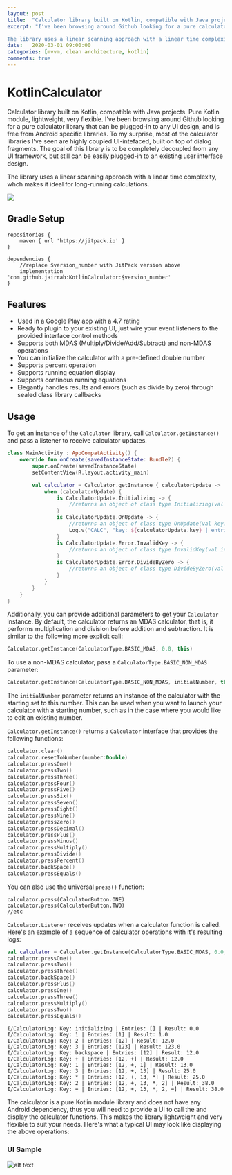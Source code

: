 ```yaml
---
layout: post
title:  "Calculator library built on Kotlin, compatible with Java projects. Pure Kotlin module, lightweight, very flexible."
excerpt: "I've been browsing around Github looking for a pure calculator library that can be plugged-in to any UI design, and is free from Android specific libraries. To my surprise, most of the calculator libraries I've seen are highly coupled UI-intefaced, built on top of dialog fragments. The goal of this library is to be completely decoupled from any UI framework, but still can be easily plugged-in to an existing user interface design.  

The library uses a linear scanning approach with a linear time complexity, whch makes it ideal for long-running calculations."
date:   2020-03-01 09:00:00
categories: [mvvm, clean architecture, kotlin]
comments: true
---
```

# KotlinCalculator
Calculator library built on Kotlin, compatible with Java projects. Pure Kotlin module, lightweight, very flexible. I've been browsing around Github looking for a pure calculator library that can be plugged-in to any UI design, and is free from Android specific libraries. To my surprise, most of the calculator libraries I've seen are highly coupled UI-intefaced, built on top of dialog fragments. The goal of this library is to be completely decoupled from any UI framework, but still can be easily plugged-in to an existing user interface design.  

The library uses a linear scanning approach with a linear time complexity, whch makes it ideal for long-running calculations.

[![](https://jitpack.io/v/jairrab/KotlinCalculator.svg)](https://jitpack.io/#jairrab/KotlinCalculator)
## Gradle Setup
```
repositories {
    maven { url 'https://jitpack.io' }
}

dependencies {
    //replace $version_number with JitPack version above
    implementation 'com.github.jairrab:KotlinCalculator:$version_number'
}
```
## Features
* Used in a Google Play app with a 4.7 rating
* Ready to plugin to your existing UI, just wire your event listeners to the provided interface control methods
* Supports both MDAS (Multiply/Divide/Add/Subtract) and non-MDAS operations
* You can initialize the calculator with a pre-defined double number
* Supports percent operation
* Supports running equation display
* Supports continous running equations
* Elegantly handles results and errors (such as divide by zero) through sealed class library callbacks
## Usage
To get an instance of the `Calculator` library, call `Calculator.getInstance()` and pass a listener to receive calculator updates.
```kotlin
class MainActivity : AppCompatActivity() {
    override fun onCreate(savedInstanceState: Bundle?) {
        super.onCreate(savedInstanceState)
        setContentView(R.layout.activity_main)

        val calculator = Calculator.getInstance { calculatorUpdate ->
            when (calculatorUpdate) {
                is CalculatorUpdate.Initializing -> {
                    //returns an object of class type Initializing(val number: Double) 
                }
                is CalculatorUpdate.OnUpdate -> {
                    //returns an object of class type OnUpdate(val key: String?, val entries: List<String>, val result: Double)
                    Log.v("CALC", "key: ${calculatorUpdate.key} | entries: ${calculatorUpdate.entries} | result: ${calculatorUpdate.result}")
                }
                is CalculatorUpdate.Error.InvalidKey -> {
                    //returns an object of class type InvalidKey(val invalidKeyType: InvalidKeyType)
                }
                is CalculatorUpdate.Error.DivideByZero -> {
                    //returns an object of class type DivideByZero(val key: String?, val entries: List<String>)
                }
            }
        }
    }
}
```
Additionally, you can provide additional parameters to get your `Calculator` instance. By default, the calculator returns an MDAS calculator, that is, it performs multiplication and division before addition and subtraction. It is similar to the following more explicit call:
```kotlin
Calculator.getInstance(CalculatorType.BASIC_MDAS, 0.0, this)
```
To use a non-MDAS calculator, pass a `CalculatorType.BASIC_NON_MDAS` parameter:
```kotlin
Calculator.getInstance(CalculatorType.BASIC_NON_MDAS, initialNumber, this)
```
The `initialNumber` parameter returns an instance of the calculator with the starting set to this number. This can be used when you want to launch your calculator with a starting number, such as in the case where you would like to edit an existing number.

`Calculator.getInstance()` returns a `Calculator` interface that provides the following functions:
```kotlin
calculator.clear()
calculator.resetToNumber(number:Double)
calculator.pressOne()
calculator.pressTwo()
calculator.pressThree()
calculator.pressFour()
calculator.pressFive()
calculator.pressSix()
calculator.pressSeven()
calculator.pressEight()
calculator.pressNine()
calculator.pressZero()
calculator.pressDecimal()
calculator.pressPlus()
calculator.pressMinus()
calculator.pressMultiply()
calculator.pressDivide()
calculator.pressPercent()
calculator.backSpace()
calculator.pressEquals()
```
You can also use the universal `press()` function:
```
calculator.press(CalculatorButton.ONE)
calculator.press(CalculatorButton.TWO)
//etc
```
`Calculator.Listener` receives updates when a calculator function is called. Here's an example of a sequence of calculator operations with it's resulting logs:
```kotlin
val calculator = Calculator.getInstance(CalculatorType.BASIC_MDAS, 0.0, this)
calculator.pressOne()
calculator.pressTwo()
calculator.pressThree()
calculator.backSpace()
calculator.pressPlus()
calculator.pressOne()
calculator.pressThree()
calculator.pressMultiply()
calculator.pressTwo()
calculator.pressEquals()
```
```
I/CalculatorLog: Key: initializing | Entries: [] | Result: 0.0
I/CalculatorLog: Key: 1 | Entries: [1] | Result: 1.0
I/CalculatorLog: Key: 2 | Entries: [12] | Result: 12.0
I/CalculatorLog: Key: 3 | Entries: [123] | Result: 123.0
I/CalculatorLog: Key: backspace | Entries: [12] | Result: 12.0
I/CalculatorLog: Key: + | Entries: [12, +] | Result: 12.0
I/CalculatorLog: Key: 1 | Entries: [12, +, 1] | Result: 13.0
I/CalculatorLog: Key: 3 | Entries: [12, +, 13] | Result: 25.0
I/CalculatorLog: Key: * | Entries: [12, +, 13, *] | Result: 25.0
I/CalculatorLog: Key: 2 | Entries: [12, +, 13, *, 2] | Result: 38.0
I/CalculatorLog: Key: = | Entries: [12, +, 13, *, 2, =] | Result: 38.0
```
The calculator is a pure Kotlin module library and does not have any Android dependency, thus you will need to provide a UI to call the and display the calculator functions. This makes the library lightweight and very flexible to suit your needs. Here's what a typical UI may look like displaying the above operations:
### UI Sample
![alt text](calculator_ui_sample.png)
